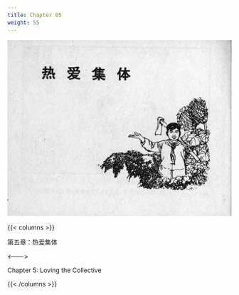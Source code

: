 ```yaml
---
title: Chapter 05
weight: 55
---
```


![leifeng page](./../../images/leifeng/seifert0522_lf_0056_0.jpg)

{{< columns >}}

第五章：热爱集体

<--->

Chapter 5: Loving the Collective

{{< /columns >}}
